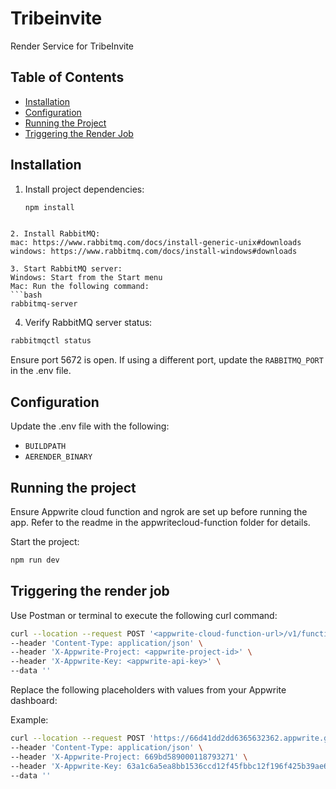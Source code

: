 # Tribeinvite

Render Service for TribeInvite

## Table of Contents
- [Installation](#installation)
- [Configuration](#configuration)
- [Running the Project](#running-the-project)
- [Triggering the Render Job](#triggering-the-render-job)

## Installation

1. Install project dependencies:
   ```bash
   npm install
```

2. Install RabbitMQ:
mac: https://www.rabbitmq.com/docs/install-generic-unix#downloads
windows: https://www.rabbitmq.com/docs/install-windows#downloads

3. Start RabbitMQ server: 
Windows: Start from the Start menu
Mac: Run the following command:
```bash
rabbitmq-server
```
4. Verify RabbitMQ server status:
```bash
rabbitmqctl status
```
Ensure port 5672 is open. If using a different port, update the `RABBITMQ_PORT` in the .env file.

## Configuration
Update the .env file with the following:
* `BUILDPATH`
* `AERENDER_BINARY`


## Running the project
Ensure Appwrite cloud function and ngrok are set up before running the app. Refer to the readme in the appwritecloud-function folder for details.

Start the project:
```bash
npm run dev
```

## Triggering the render job
Use Postman or terminal to execute the following curl command:
```bash
curl --location --request POST '<appwrite-cloud-function-url>/v1/functions/<appwrite-cloud-function-id>/executions' \
--header 'Content-Type: application/json' \
--header 'X-Appwrite-Project: <appwrite-project-id>' \
--header 'X-Appwrite-Key: <appwrite-api-key>' \
--data ''
```
Replace the following placeholders with values from your Appwrite dashboard:
<appwrite-cloud-function-url>
<appwrite-cloud-function-id>
<appwrite-project-id>
<appwrite-api-key>


Example:
```bash
curl --location --request POST 'https://66d41dd2dd6365632362.appwrite.global/v1/functions/66d41dd1000b26c0535f/executions' \
--header 'Content-Type: application/json' \
--header 'X-Appwrite-Project: 669bd589000118793271' \
--header 'X-Appwrite-Key: 63a1c6a5ea8bb1536ccd12f45fbbc12f196f425b39ae64009d70e4111e2b5c009d4591f8cef136ff40a44ecc825dda52da7bb65b081b7d2f6ab1be2aa9a6bdcc1d080d5ebadbcdaf7d839be716acab0850b836e93cd25089dc704bfb360465053b35a1ba45f50f94246fa408b9807095cab678a39b865d1e21aef882b072c856' \
--data ''
```





